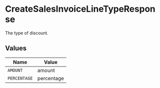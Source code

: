 # CreateSalesInvoiceLineTypeResponse

The type of discount.


## Values

| Name         | Value        |
| ------------ | ------------ |
| `AMOUNT`     | amount       |
| `PERCENTAGE` | percentage   |